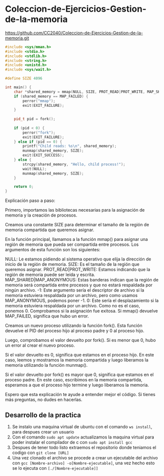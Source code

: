 # Coleccion-de-Ejercicios-Gestion-de-la-memoria  
https://github.com/CC2040/Coleccion-de-Ejercicios-Gestion-de-la-memoria.git  
```cpp
#include <sys/mman.h>
#include <stdio.h>
#include <stdlib.h>
#include <string.h>
#include <unistd.h>
#include <sys/wait.h>

#define SIZE 4096

int main() {
    char *shared_memory = mmap(NULL, SIZE, PROT_READ|PROT_WRITE, MAP_SHARED|MAP_ANONYMOUS, -1, 0);
    if (shared_memory == MAP_FAILED) {
        perror("mmap");
        exit(EXIT_FAILURE);
    }
    
    pid_t pid = fork();
    
    if (pid < 0) {
        perror("fork");
        exit(EXIT_FAILURE);
    } else if (pid == 0) {
        printf("Child reads: %s\n", shared_memory);
        munmap(shared_memory, SIZE);
        exit(EXIT_SUCCESS);
    } else {
        strcpy(shared_memory, "Hello, child process!");
        wait(NULL);
        munmap(shared_memory, SIZE);
    }

    return 0;
}
```
Explicación paso a paso:

Primero, importamos las bibliotecas necesarias para la asignación de memoria y la creación de procesos.

Creamos una constante SIZE para determinar el tamaño de la región de memoria compartida que queremos asignar.

En la función principal, llamamos a la función mmap() para asignar una región de memoria que pueda ser compartida entre procesos. Los argumentos de esta función son los siguientes:

NULL: Le estamos pidiendo al sistema operativo que elija la dirección de inicio de la región de memoria.
SIZE: Es el tamaño de la región que queremos asignar.
PROT_READ|PROT_WRITE: Estamos indicando que la región de memoria puede ser leída y escrita.
MAP_SHARED|MAP_ANONYMOUS: Estas banderas indican que la región de memoria será compartida entre procesos y que no estará respaldada por ningún archivo.
-1: Este argumento sería el descriptor de archivo si la memoria estuviera respaldada por un archivo, pero como usamos MAP_ANONYMOUS, podemos poner -1.
0: Este sería el desplazamiento si la memoria estuviera respaldada por un archivo. Como no es el caso, ponemos 0.
Comprobamos si la asignación fue exitosa. Si mmap() devuelve MAP_FAILED, significa que hubo un error.

Creamos un nuevo proceso utilizando la función fork(). Esta función devuelve el PID del proceso hijo al proceso padre y 0 al proceso hijo.

Luego, comprobamos el valor devuelto por fork(). Si es menor que 0, hubo un error al crear el nuevo proceso.

Si el valor devuelto es 0, significa que estamos en el proceso hijo. En este caso, leemos y mostramos la memoria compartida y luego liberamos la memoria utilizando la función munmap().

Si el valor devuelto por fork() es mayor que 0, significa que estamos en el proceso padre. En este caso, escribimos en la memoria compartida, esperamos a que el proceso hijo termine y luego liberamos la memoria.

Espero que esta explicación te ayude a entender mejor el código. Si tienes más preguntas, no dudes en hacerlas.
## Desarrollo de la practica
1. Se instalo una maquina virtual de ubuntu con el comando ```ws install```, para despues crear un usuario
2. Con el comando ```sudo apt update``` actualizamos la maquina virtual para poder instalar el compilador de c con ```sudo apt install gcc```
3. Despues de tener todo listo extraemos el repositorio donde teniamos el codigo con ```git clone [URL]```
4. Una vez clonado el archivo se procede a crear un ejecutable del archivo con ```gcc [Nombre-archivo] -o[Nombre-ejecutable]```, una vez hecho esto se lo ejecuta con ```[./[Nombre-ejecutable]]```
